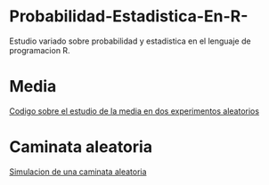 # Probabilidad-Estadistica-En-R-
Estudio variado sobre probabilidad y estadistica en el lenguaje de programacion R. 
# Media
[Codigo sobre el estudio de la media en dos experimentos aleatorios](https://github.com/GallegosLuna/Probabilidad-Estadistica-En-R-/blob/main/Media%20(estudio).pdf)
# Caminata aleatoria
[Simulacion de una caminata aleatoria](https://github.com/GallegosLuna/Probabilidad-Estadistica-En-R-/blob/main/Media%20(estudio).pdf)

